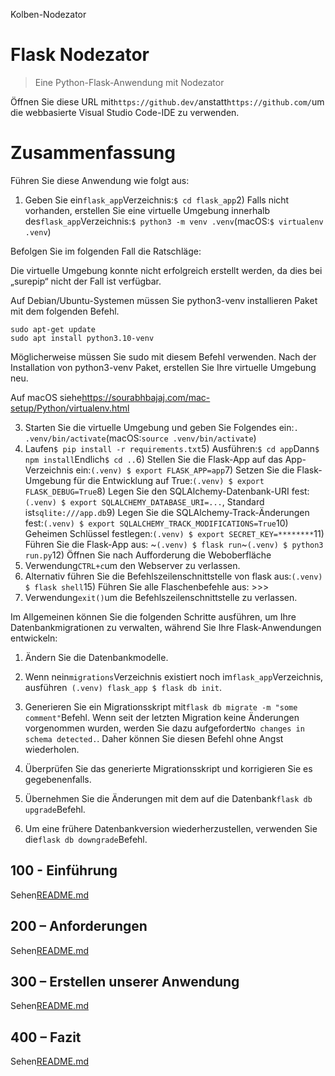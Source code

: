 Kolben-Nodezator

# Flask Nodezator

> Eine Python-Flask-Anwendung mit Nodezator

Öffnen Sie diese URL mit`https://github.dev/`anstatt`https://github.com/`um die webbasierte Visual Studio Code-IDE zu verwenden.

# Zusammenfassung

Führen Sie diese Anwendung wie folgt aus:

1) Geben Sie ein`flask_app`Verzeichnis:`$ cd flask_app`2) Falls nicht vorhanden, erstellen Sie eine virtuelle Umgebung innerhalb des`flask_app`Verzeichnis:`$ python3 -m venv .venv`(macOS:`$ virtualenv .venv`)

Befolgen Sie im folgenden Fall die Ratschläge:

Die virtuelle Umgebung konnte nicht erfolgreich erstellt werden, da dies bei „surepip“ nicht der Fall ist
verfügbar.

Auf Debian/Ubuntu-Systemen müssen Sie python3-venv installieren
Paket mit dem folgenden Befehl.

    sudo apt-get update
    sudo apt install python3.10-venv

Möglicherweise müssen Sie sudo mit diesem Befehl verwenden.  Nach der Installation von python3-venv
Paket, erstellen Sie Ihre virtuelle Umgebung neu.

Auf macOS siehe<https://sourabhbajaj.com/mac-setup/Python/virtualenv.html>

3) Starten Sie die virtuelle Umgebung und geben Sie Folgendes ein:`. .venv/bin/activate`(macOS:`source .venv/bin/activate`)
4) Laufen`$ pip install -r requirements.txt`5) Ausführen:`$ cd app`Dann`$ npm install`Endlich`$ cd ..`6) Stellen Sie die Flask-App auf das App-Verzeichnis ein:`(.venv) $ export FLASK_APP=app`7) Setzen Sie die Flask-Umgebung für die Entwicklung auf True:`(.venv) $ export FLASK_DEBUG=True`8) Legen Sie den SQLAlchemy-Datenbank-URI fest:`(.venv) $ export SQLALCHEMY_DATABASE_URI=...`, Standard ist`sqlite:///app.db`9) Legen Sie die SQLAlchemy-Track-Änderungen fest:`(.venv) $ export SQLALCHEMY_TRACK_MODIFICATIONS=True`10) Geheimen Schlüssel festlegen:`(.venv) $ export SECRET_KEY=********`11) Führen Sie die Flask-App aus: ~`(.venv) $ flask run`~`(.venv) $ python3 run.py`12) Öffnen Sie nach Aufforderung die Weboberfläche
13) Verwendung`CTRL+c`um den Webserver zu verlassen.
14) Alternativ führen Sie die Befehlszeilenschnittstelle von flask aus:`(.venv) $ flask shell`15) Führen Sie alle Flaschenbefehle aus: >>>
16) Verwendung`exit()`um die Befehlszeilenschnittstelle zu verlassen.

Im Allgemeinen können Sie die folgenden Schritte ausführen, um Ihre Datenbankmigrationen zu verwalten, während Sie Ihre Flask-Anwendungen entwickeln:

1) Ändern Sie die Datenbankmodelle.

2) Wenn nein`migrations`Verzeichnis existiert noch im`flask_app`Verzeichnis, ausführen` (.venv) flask_app $ flask db init`.

3) Generieren Sie ein Migrationsskript mit`flask db migrate -m "some comment"`Befehl. Wenn seit der letzten Migration keine Änderungen vorgenommen wurden, werden Sie dazu aufgefordert`No changes in schema detected.`. Daher können Sie diesen Befehl ohne Angst wiederholen.

4) Überprüfen Sie das generierte Migrationsskript und korrigieren Sie es gegebenenfalls.

5) Übernehmen Sie die Änderungen mit dem auf die Datenbank`flask db upgrade`Befehl.

6) Um eine frühere Datenbankversion wiederherzustellen, verwenden Sie die`flask db downgrade`Befehl.

## 100 - Einführung

Sehen[README.md](./100/README.md)

## 200 – Anforderungen

Sehen[README.md](./200/README.md)

## 300 – Erstellen unserer Anwendung

Sehen[README.md](./300/README.md)

## 400 – Fazit

Sehen[README.md](./400/README.md)
